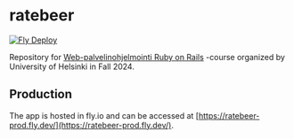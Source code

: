 # ratebeer

[![Fly Deploy](https://github.com/LeeviHalme/ratebeer/actions/workflows/fly-deploy.yml/badge.svg)](https://github.com/LeeviHalme/ratebeer/actions/workflows/fly-deploy.yml)

Repository for [Web-palvelinohjelmointi Ruby on Rails](https://github.com/mluukkai/WebPalvelinohjelmointi2023/) -course organized by University of Helsinki in Fall 2024.

## Production

The app is hosted in fly.io and can be accessed at [https://ratebeer-prod.fly.dev/](https://ratebeer-prod.fly.dev/).
